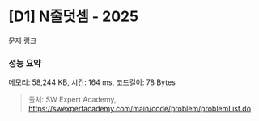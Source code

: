 # [D1] N줄덧셈 - 2025 

[문제 링크](https://swexpertacademy.com/main/code/problem/problemDetail.do?contestProbId=AV5QFZtaAscDFAUq) 

### 성능 요약

메모리: 58,244 KB, 시간: 164 ms, 코드길이: 78 Bytes



> 출처: SW Expert Academy, https://swexpertacademy.com/main/code/problem/problemList.do